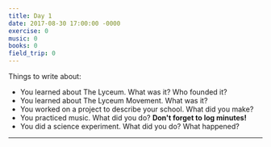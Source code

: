 ```yaml
---
title: Day 1
date: 2017-08-30 17:00:00 -0000
exercise: 0
music: 0
books: 0
field_trip: 0
---
```

Things to write about:

* You learned about The Lyceum. What was it? Who founded it?
* You learned about The Lyceum Movement. What was it?
* You worked on a project to describe your school. What did you make?
* You practiced music. What did you do? **Don't forget to log minutes!**
* You did a science experiment. What did you do? What happened?

***

